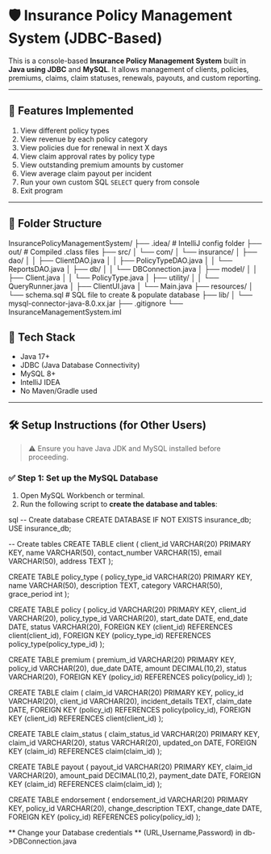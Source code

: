 # 🛡️ Insurance Policy Management System (JDBC-Based)

This is a console-based **Insurance Policy Management System** built in **Java using JDBC** and **MySQL**. It allows management of clients, policies, premiums, claims, claim statuses, renewals, payouts, and custom reporting.

---

## 📌 Features Implemented

1. View different policy types
2. View revenue by each policy category
3. View policies due for renewal in next X days
4. View claim approval rates by policy type
5. View outstanding premium amounts by customer
6. View average claim payout per incident
7. Run your own custom SQL `SELECT` query from console
8. Exit program

---

## 🧱 Folder Structure

InsurancePolicyManagementSystem/
├── .idea/ # IntelliJ config folder
├── out/ # Compiled .class files
├── src/
│ └── com/
│ └── insurance/
│ ├── dao/
│ │ ├── ClientDAO.java
│ │ ├── PolicyTypeDAO.java
│ │ └── ReportsDAO.java
│ ├── db/
│ │ └── DBConnection.java
│ ├── model/
│ │ ├── Client.java
│ │ └── PolicyType.java
│ ├── utility/
│ │ └── QueryRunner.java
│ ├── ClientUI.java
│ └── Main.java
├── resources/
│ └── schema.sql # SQL file to create & populate database
├── lib/
│ └── mysql-connector-java-8.0.xx.jar
├── .gitignore
└── InsuranceManagementSystem.iml



## 🧰 Tech Stack

- Java 17+
- JDBC (Java Database Connectivity)
- MySQL 8+
- IntelliJ IDEA
- No Maven/Gradle used

---

## 🛠️ Setup Instructions (for Other Users)

> ⚠️ Ensure you have Java JDK and MySQL installed before proceeding.

### ✅ Step 1: Set up the MySQL Database

1. Open MySQL Workbench or terminal.
2. Run the following script to **create the database and tables**:

sql
-- Create database
CREATE DATABASE IF NOT EXISTS insurance_db;
USE insurance_db;

-- Create tables
CREATE TABLE client (
    client_id VARCHAR(20) PRIMARY KEY,
    name VARCHAR(50),
    contact_number VARCHAR(15),
    email VARCHAR(50),
    address TEXT
);

CREATE TABLE policy_type (
    policy_type_id VARCHAR(20) PRIMARY KEY,
    name VARCHAR(50),
    description TEXT,
    category VARCHAR(50),
    grace_period int
);

CREATE TABLE policy (
    policy_id VARCHAR(20) PRIMARY KEY,
    client_id VARCHAR(20),
    policy_type_id VARCHAR(20),
    start_date DATE,
    end_date DATE,
    status VARCHAR(20),
    FOREIGN KEY (client_id) REFERENCES client(client_id),
    FOREIGN KEY (policy_type_id) REFERENCES policy_type(policy_type_id)
);

CREATE TABLE premium (
    premium_id VARCHAR(20) PRIMARY KEY,
    policy_id VARCHAR(20),
    due_date DATE,
    amount DECIMAL(10,2),
    status VARCHAR(20),
    FOREIGN KEY (policy_id) REFERENCES policy(policy_id)
);

CREATE TABLE claim (
    claim_id VARCHAR(20) PRIMARY KEY,
    policy_id VARCHAR(20),
    client_id VARCHAR(20),
    incident_details TEXT,
    claim_date DATE,
    FOREIGN KEY (policy_id) REFERENCES policy(policy_id),
    FOREIGN KEY (client_id) REFERENCES client(client_id)
);

CREATE TABLE claim_status (
    claim_status_id VARCHAR(20) PRIMARY KEY,
    claim_id VARCHAR(20),
    status VARCHAR(20),
    updated_on DATE,
    FOREIGN KEY (claim_id) REFERENCES claim(claim_id)
);

CREATE TABLE payout (
    payout_id VARCHAR(20) PRIMARY KEY,
    claim_id VARCHAR(20),
    amount_paid DECIMAL(10,2),
    payment_date DATE,
    FOREIGN KEY (claim_id) REFERENCES claim(claim_id)
);

CREATE TABLE endorsement (
    endorsement_id VARCHAR(20) PRIMARY KEY,
    policy_id VARCHAR(20),
    change_description TEXT,
    change_date DATE,
    FOREIGN KEY (policy_id) REFERENCES policy(policy_id)
);


** Change your Database credentials **
(URL,Username,Password) in db->DBConnection.java
